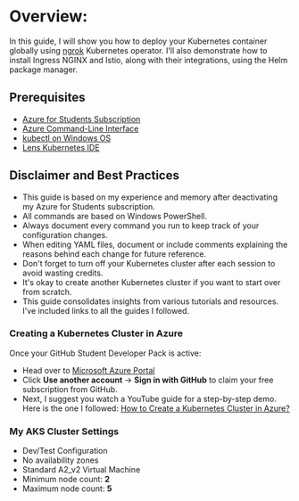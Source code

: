 # Overview:
In this guide, I will show you how to deploy your Kubernetes container globally using [ngrok](https://ngrok.com/) Kubernetes operator. I'll also demonstrate how to install Ingress NGINX and Istio, along with their integrations, using the Helm package manager.

## Prerequisites
- [Azure for Students Subscription](https://education.github.com/pack)
- [Azure Command-Line Interface](https://learn.microsoft.com/en-us/cli/azure/install-azure-cli-windows?view=azure-cli-latest&pivots=msi)
- [kubectl on Windows OS](https://kubernetes.io/docs/tasks/tools/install-kubectl-windows/)
- [Lens Kubernetes IDE](https://k8slens.dev/)

## Disclaimer and Best Practices
- This guide is based on my experience and memory after deactivating my Azure for Students subscription.
- All commands are based on Windows PowerShell.
- Always document every command you run to keep track of your configuration changes.
- When editing YAML files, document or include comments explaining the reasons behind each change for future reference.
- Don't forget to turn off your Kubernetes cluster after each session to avoid wasting credits.
- It's okay to create another Kubernetes cluster if you want to start over from scratch.
- This guide consolidates insights from various tutorials and resources. I've included links to all the guides I followed.

### Creating a Kubernetes Cluster in Azure
Once your GitHub Student Developer Pack is active:
- Head over to [Microsoft Azure Portal](portal.azure.com)
- Click **Use another account** -> **Sign in with GitHub** to claim your free subscription from GitHub.
- Next, I suggest you watch a YouTube guide for a step-by-step demo. Here is the one I followed: [How to Create a Kubernetes Cluster in Azure?](https://youtu.be/YlR9AkDJMMA?si=DZ6g193hB_mphYBK)

### My AKS Cluster Settings
- Dev/Test Configuration
- No availability zones
- Standard A2_v2 Virtual Machine
- Minimum node count: **2**
- Maximum node count: **5**
